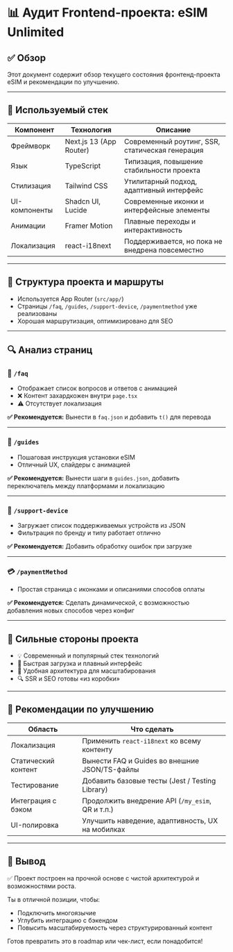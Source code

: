 # 📊 Аудит Frontend-проекта: eSIM Unlimited

## ✅ Обзор
Этот документ содержит обзор текущего состояния фронтенд-проекта eSIM и рекомендации по улучшению.

---

## 🧩 Используемый стек

| Компонент         | Технология         | Описание                                        |
|-------------------|--------------------|-------------------------------------------------|
| Фреймворк         | Next.js 13 (App Router) | Современный роутинг, SSR, статическая генерация |
| Язык              | TypeScript         | Типизация, повышение стабильности проекта       |
| Стилизация        | Tailwind CSS       | Утилитарный подход, адаптивный интерфейс        |
| UI-компоненты     | Shadcn UI, Lucide  | Современные иконки и интерфейсные элементы      |
| Анимации          | Framer Motion      | Плавные переходы и интерактивность              |
| Локализация       | react-i18next      | Поддерживается, но пока не внедрена повсеместно |

---

## 📂 Структура проекта и маршруты

- Используется App Router (`src/app/`)
- Страницы `/faq`, `/guides`, `/support-device`, `/paymentmethod` уже реализованы
- Хорошая маршрутизация, оптимизировано для SEO

---

## 🔍 Анализ страниц

### 📄 `/faq`
- Отображает список вопросов и ответов с анимацией
- ❌ Контент захардкожен внутри `page.tsx`
- ⚠️ Отсутствует локализация

**✅ Рекомендуется:** Вынести в `faq.json` и добавить `t()` для перевода

---

### 🧭 `/guides`
- Пошаговая инструкция установки eSIM
- Отличный UX, слайдеры с анимацией

**✅ Рекомендуется:** Вынести шаги в `guides.json`, добавить переключатель между платформами и локализацию

---

### 📱 `/support-device`
- Загружает список поддерживаемых устройств из JSON
- Фильтрация по бренду и типу работает отлично

**✅ Рекомендуется:** Добавить обработку ошибок при загрузке

---

### 💳 `/paymentMethod`
- Простая страница с иконками и описаниями способов оплаты

**✅ Рекомендуется:** Сделать динамической, с возможностью добавления новых способов через конфиг

---

## 🧠 Сильные стороны проекта

- 💡 Современный и популярный стек технологий
- 🚀 Быстрая загрузка и плавный интерфейс
- 🧩 Удобная архитектура для масштабирования
- 🔍 SSR и SEO готовы «из коробки»

---

## 🔧 Рекомендации по улучшению

| Область           | Что сделать                                           |
|-------------------|-------------------------------------------------------|
| Локализация       | Применить `react-i18next` ко всему контенту          |
| Статический контент | Вынести FAQ и Guides во внешние JSON/TS-файлы       |
| Тестирование      | Добавить базовые тесты (Jest / Testing Library)      |
| Интеграция с бэком | Продолжить внедрение API (`/my_esim`, QR и т.п.)     |
| UI-полировка      | Улучшить наведение, адаптивность, UX на мобилках     |

---

## 🎯 Вывод

✅ Проект построен на прочной основе с чистой архитектурой и возможностями роста.

Ты в отличной позиции, чтобы:
- Подключить многоязычие
- Углубить интеграцию с бэкендом
- Повысить масштабируемость через структурированный контент

Готов превратить это в roadmap или чек-лист, если понадобится!
